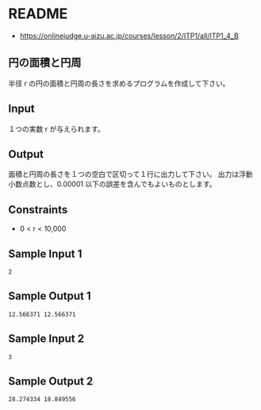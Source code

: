 # README
- <https://onlinejudge.u-aizu.ac.jp/courses/lesson/2/ITP1/all/ITP1_4_B>
## 円の面積と円周
半径 r の円の面積と円周の長さを求めるプログラムを作成して下さい。
## Input
１つの実数 r が与えられます。
## Output
面積と円周の長さを１つの空白で区切って１行に出力して下さい。
出力は浮動小数点数とし、0.00001 以下の誤差を含んでもよいものとします。
## Constraints
- 0 < r < 10,000
## Sample Input 1
```
2
```
## Sample Output 1
```
12.566371 12.566371
```
## Sample Input 2
```
3
```
## Sample Output 2
```
28.274334 18.849556
```


